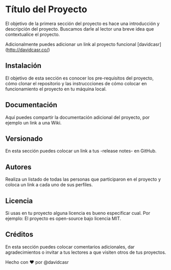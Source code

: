 # Título del Proyecto 

El objetivo de la primera sección del proyecto es hace una  introducción y descripción del proyecto. Buscamos darle al lector una breve idea que contextualice el proyecto.

Adicionalmente puedes adicionar un link al proyecto funcional [davidcasr] (http://davidcasr.co/)

## Instalación 

El objetivo de esta sección es conocer los pre-requisitos del proyecto, cómo clonar el repositorio y las instruccciones de cómo colocar en funcionamiento el proyecto en tu máquina local.

## Documentación

Aquí puedes compartir la documentación adicional del proyecto, por ejemplo un link a una Wiki.

## Versionado

En esta sección puedes colocar un link a tus -release notes- en GitHub.

## Autores

Realiza un listado de todas las personas que participaron en el proyecto y coloca un link a cada uno de sus perfiles.

## Licencia

Si usas en tu proyecto alguna licencia es bueno especificar cual. Por ejemplo: El proyecto es open-source bajo licencia MIT. 

## Créditos

En esta sección puedes colocar comentarios adicionales, dar agradecimientos o invitar a tus lectores a que visiten otros de tus proyectos.

Hecho con ❤️ por @davidcasr